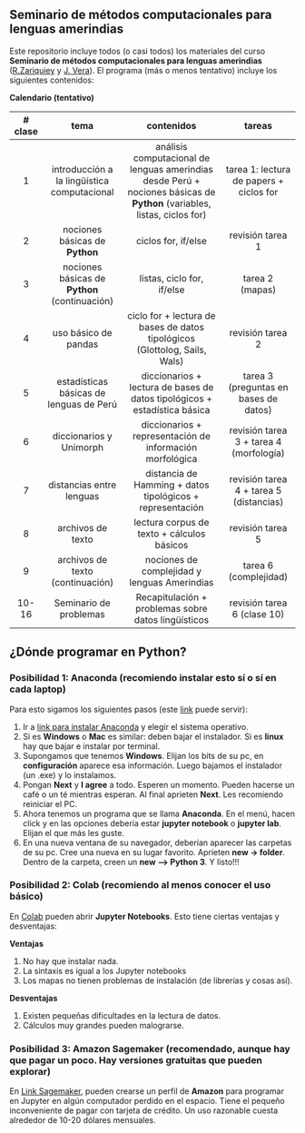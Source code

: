 ## Seminario de métodos computacionales para lenguas amerindias

Este repositorio incluye todos (o casi todos) los materiales del curso **Seminario de métodos computacionales para lenguas amerindias** ([R.Zariquiey](https://github.com/rzariquiey) y [J. Vera](https://github.com/javiervz)). El programa (más o menos tentativo) incluye los siguientes contenidos:

**Calendario (tentativo)**

| # clase | tema | contenidos | tareas |
| :-: | :-: | :-: | :-: |
| 1 | introducción a la lingüística computacional | análisis computacional de lenguas amerindias desde Perú + nociones básicas de **Python** (variables, listas, ciclos for) | tarea 1: lectura de papers + ciclos for | 
| 2 | nociones básicas de **Python** | ciclos for, if/else | revisión tarea 1 | 
| 3 | nociones básicas de **Python** (continuación) | listas, ciclo for, if/else | tarea 2 (mapas) |
| 4 | uso básico de pandas | ciclo for + lectura de bases de datos tipológicos (Glottolog, Sails, Wals) | revisión tarea 2 |
| 5 | estadísticas básicas de lenguas de Perú | diccionarios + lectura de bases de datos tipológicos + estadística básica| tarea 3 (preguntas en bases de datos) |
| 6 | diccionarios y Unimorph | diccionarios + representación de información morfológica | revisión tarea 3 + tarea 4 (morfología) |
| 7 | distancias entre lenguas | distancia de Hamming + datos tipológicos + representación | revisión tarea 4 + tarea 5 (distancias) |
| 8 | archivos de texto | lectura corpus de texto + cálculos básicos | revisión tarea 5 |
| 9 | archivos de texto (continuación) | nociones de complejidad y lenguas Amerindias | tarea 6 (complejidad) |
| 10-16 | Seminario de problemas | Recapitulación + problemas sobre datos lingüísticos | revisión tarea 6 (clase 10) |


## ¿Dónde programar en **Python**?

### Posibilidad 1: **Anaconda** (recomiendo instalar esto sí o sí en cada laptop)

Para esto sigamos los siguientes pasos (este [link](https://medium.com/saturdays-ai/empezando-a-usar-jupyter-notebook-para-python-parte-1-instalaci%C3%B3n-94e97b4c5f37) puede servir):

1. Ir a [link para instalar Anaconda](https://docs.anaconda.com/anaconda/install/) y elegir el sistema operativo.
2. Si es **Windows** o **Mac** es similar: deben bajar el instalador. Si es **linux** hay que bajar e instalar por terminal.
3. Supongamos que tenemos **Windows**. Elijan los bits de su pc, en **configuración** aparece esa información. Luego bajamos el instalador (un .exe) y lo instalamos.
4. Pongan **Next** y **I agree** a todo. Esperen un momento. Pueden hacerse un café o un té mientras esperan. Al final aprieten **Next**. Les recomiendo reiniciar el PC.
5. Ahora tenemos un programa que se llama **Anaconda**. En el menú, hacen click y en las opciones debería estar **jupyter notebook** o **jupyter lab**. Elijan el que más les guste. 
6. En una nueva ventana de su navegador, deberían aparecer las carpetas de su pc. Cree una nueva en su lugar favorito. Aprieten **new -> folder**. Dentro de la carpeta, creen un **new --> Python 3**. Y listo!!!

### Posibilidad 2: **Colab** (recomiendo al menos conocer el uso básico)

En [Colab](https://colab.research.google.com/) pueden abrir **Jupyter Notebooks**. Esto tiene ciertas ventajas y desventajas:

**Ventajas**

1. No hay que instalar nada. 
2. La sintaxis es igual a los Jupyter notebooks
3. Los mapas no tienen problemas de instalación (de librerías y cosas así). 

**Desventajas**

1. Existen pequeñas dificultades en la lectura de datos.
2. Cálculos muy grandes pueden malograrse.

### Posibilidad 3: Amazon Sagemaker (recomendado, aunque hay que pagar un poco. Hay versiones gratuitas que pueden explorar)

En [Link Sagemaker](https://aws.amazon.com/es/pm/sagemaker/), pueden crearse un perfil de **Amazon** para programar en Jupyter en algún computador perdido en el espacio. Tiene el pequeño inconveniente de pagar con tarjeta de crédito. Un uso razonable cuesta alrededor de 10-20 dólares mensuales. 

